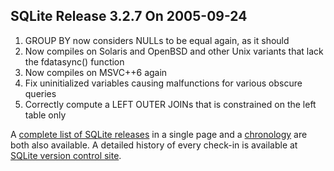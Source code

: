## SQLite Release 3\.2\.7 On 2005\-09\-24

1. GROUP BY now considers NULLs to be equal again, as it should
2. Now compiles on Solaris and OpenBSD and other Unix variants
that lack the fdatasync() function
3. Now compiles on MSVC\+\+6 again
4. Fix uninitialized variables causing malfunctions for various obscure
queries
5. Correctly compute a LEFT OUTER JOINs that is constrained on the
left table only



A [complete list of SQLite releases](../changes.html)
 in a single page and a [chronology](../chronology.html) are both also available.
 A detailed history of every
 check\-in is available at
 [SQLite version control site](https://www.sqlite.org/src/timeline).


